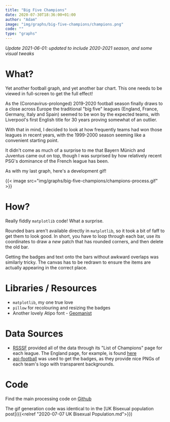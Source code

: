 ```yaml
---
title: "Big Five Champions"
date: 2020-07-30T18:36:00+01:00
author: "Adam"
image: "img/graphs/big-five-champions/champions.png"
code: ""
type: "graphs"
---
```


*Update 2021-06-01: updated to include 2020-2021 season, and some visual tweaks*
# What?
Yet another football graph, and yet another bar chart. This one needs to be 
viewed in full-screen to get the full effect!

As the (Coronavirus-prolonged) 2019-2020 football season finally draws to a 
close across Europe the traditional "big five" leagues (England, France, 
Germany, Italy and Spain) seemed to be won by the expected teams, with 
Liverpool's first English title for 30 years proving somewhat of an outlier. 

With that in mind, I decided to look at how frequently teams had won those 
leagues in recent years, with the 1999-2000 season seeming like a convenient 
starting point.

It didn't come as much of a surprise to me that Bayern Münich and Juventus came
out on top, though I was surprised by how relatively recent PSG's dominance of 
the French league has been.

As with my last graph, here's a development gif!

{{< image src="img/graphs/big-five-champions/champions-process.gif" >}}

# How?
Really fiddly `matplotlib` code! What a surprise.

Rounded bars aren't available directly in `matplotlib`, so it took a bit of 
faff to get them to look good. In short, you have to loop through each bar, 
use its coordinates to draw a _new_ patch that has rounded corners, and then 
delete the old bar.

Getting the badges and text onto the bars without awkward overlaps was similarly
tricky. The canvas has to be redrawn to ensure the items are actually appearing 
in the correct place.

# Libraries / Resources
- `matplotlib`, my one true love
- `pillow` for recolouring and resizing the badges
- Another lovely Atipo font - [Geomanist](<https://www.atipofoundry.com/fonts/geomanist>)

# Data Sources
- [RSSSF](<http://www.rsssf.com>) provided all of the data through its 
  "List of Champions" page for each league. The England page, for example, is 
  found [here](<http://www.rsssf.com/tablese/engchamp.html>)
- [api-football](https://www.api-football.com/) was used to get the badges, as 
  they provide nice PNGs of each team's logo with transparent backgrounds.

# Code
Find the main processing code on [Github](<https://github.com/asongtoruin/data_analysis/tree/master/football/big%20five%20champions>)

The gif generation code was identical to in the 
[UK Bisexual population post]({{<relref "2020-07-07 UK Bisexual Population.md">}})